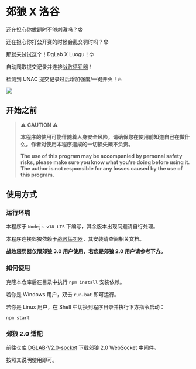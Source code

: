 # 郊狼 X 洛谷

还在担心你做题时不够刺激吗？😨

还在担心你打公开赛的时候会乱交罚时吗？😨

那就来试试这个！DgLab X Luogu！🤓

自动爬取提交记录并连接[战败惩罚器](https://github.com/hyperzlib/DG-Lab-Coyote-Game-Hub)！

检测到 UNAC 提交记录过后增加强度/一键开火！🔥

![](https://i.imgur.com/RVs7WQq.jpeg)

## 开始之前

>⚠️ **CAUTION** ⚠️
> 
> **本程序的使用可能伴随着人身安全风险，请确保您在使用前知道自己在做什么。作者对使用本程序造成的一切损失概不负责。**
> 
> **The use of this program may be accompanied by personal safety risks, please make sure you know what you're doing before using it. The author is not responsible for any losses caused by the use of this program.**

## 使用方式

### 运行环境

本程序于 `Nodejs v18 LTS` 下编写，其余版本出现问题请自行处理。

本程序连接郊狼依赖于[战败惩罚器](https://github.com/hyperzlib/DG-Lab-Coyote-Game-Hub)，其安装请查阅相关文档。

**战败惩罚器仅限郊狼 3.0 用户使用，若您是郊狼 2.0 用户请参考下方。**

### 如何使用

克隆本仓库后在目录中执行 `npm install` 安装依赖。

若你是 Windows 用户，双击 `run.bat` 即可运行。

若你是 Linux 用户，在 Shell 中切换到程序目录并执行下方指令启动：

```shell
npm start
```

### 郊狼 2.0 适配

前往仓库 [DGLAB-V2.0-socket](https://github.com/shilapi/DGLAB-v2.0-SOCKET) 下载郊狼 2.0 WebSocket 中间件。

按照其说明使用即可。
